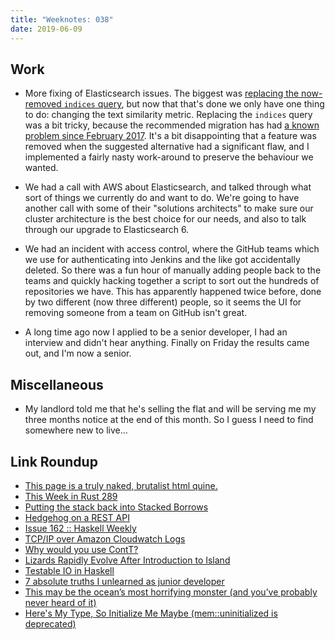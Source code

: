 ```yaml
---
title: "Weeknotes: 038"
date: 2019-06-09
---
```


## Work

- More fixing of Elasticsearch issues.  The biggest was [replacing the
  now-removed `indices` query][], but now that that's done we only
  have one thing to do: changing the text similarity metric.
  Replacing the `indices` query was a bit tricky, because the
  recommended migration has had [a known problem since February
  2017][].  It's a bit disappointing that a feature was removed when
  the suggested alternative had a significant flaw, and I implemented
  a fairly nasty work-around to preserve the behaviour we wanted.

- We had a call with AWS about Elasticsearch, and talked through what
  sort of things we currently do and want to do.  We're going to have
  another call with some of their "solutions architects" to make sure
  our cluster architecture is the best choice for our needs, and also
  to talk through our upgrade to Elasticsearch 6.

- We had an incident with access control, where the GitHub teams which
  we use for authenticating into Jenkins and the like got accidentally
  deleted.  So there was a fun hour of manually adding people back to
  the teams and quickly hacking together a script to sort out the
  hundreds of repositories we have.  This has apparently happened
  twice before, done by two different (now three different) people, so
  it seems the UI for removing someone from a team on GitHub isn't
  great.

- A long time ago now I applied to be a senior developer, I had an
  interview and didn't hear anything.  Finally on Friday the results
  came out, and I'm now a senior.

[replacing the now-removed `indices` query]: https://github.com/alphagov/search-api/pull/1568
[a known problem since February 2017]: https://github.com/elastic/elasticsearch/issues/23306

## Miscellaneous

- My landlord told me that he's selling the flat and will be serving
  me my three months notice at the end of this month.  So I guess I
  need to find somewhere new to live...

## Link Roundup

- [This page is a truly naked, brutalist html quine.](https://secretgeek.github.io/html_wysiwyg/html.html)
- [This Week in Rust 289](https://this-week-in-rust.org/blog/2019/06/04/this-week-in-rust-289/)
- [Putting the stack back into Stacked Borrows](https://www.ralfj.de/blog/2019/05/21/stacked-borrows-2.1.html)
- [Hedgehog on a REST API](http://magnus.therning.org/posts/2019-05-30-000-hedgehog-on-a-rest-api.html)
- [Issue 162 :: Haskell Weekly](https://haskellweekly.news/issues/162.html)
- [TCP/IP over Amazon Cloudwatch Logs](https://medium.com/clog/tcp-ip-over-amazon-cloudwatch-logs-c1cf08f2296c)
- [Why would you use ContT?](https://ro-che.info/articles/2019-06-07-why-use-contt)
- [Lizards Rapidly Evolve After Introduction to Island](https://www.nationalgeographic.com/animals/2008/04/lizard-evolution-island-darwin/)
- [Testable IO in Haskell](http://andyfriesen.com/2015/06/17/testable-io-in-haskell.html)
- [7 absolute truths I unlearned as junior developer](https://monicalent.com/blog/2019/06/03/absolute-truths-unlearned-as-junior-developer/)
- [This may be the ocean’s most horrifying monster (and you’ve probably never heard of it)](https://jellybiologist.com/2018/10/31/this-may-be-the-oceans-most-horrifying-monster-and-youve-probably-never-heard-of-it/)
- [Here's My Type, So Initialize Me Maybe (mem::uninitialized is deprecated)](https://gankro.github.io/blah/initialize-me-maybe/)
